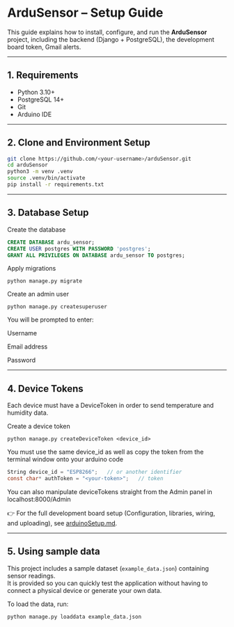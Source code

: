 # ArduSensor – Setup Guide

This guide explains how to install, configure, and run the **ArduSensor** project, including the backend (Django + PostgreSQL), the development board token, Gmail alerts.

---

## 1. Requirements

- Python 3.10+
- PostgreSQL 14+
- Git
- Arduino IDE 

---

## 2. Clone and Environment Setup

```bash
git clone https://github.com/<your-username>/arduSensor.git
cd arduSensor
python3 -m venv .venv
source .venv/bin/activate
pip install -r requirements.txt
```

---

## 3. Database Setup
   
Create the database

```sql
CREATE DATABASE ardu_sensor;
CREATE USER postgres WITH PASSWORD 'postgres';
GRANT ALL PRIVILEGES ON DATABASE ardu_sensor TO postgres;

```
Apply migrations
```
python manage.py migrate
```
Create an admin user
```
python manage.py createsuperuser
```

You will be prompted to enter:

Username

Email address

Password

---

## 4. Device Tokens

Each device must have a DeviceToken in order to send temperature and humidity data.

Create a device token

```
python manage.py createDeviceToken <device_id>
```

You must use the same device_id as well as copy the token from the terminal window onto your arduino code 

```c#
String device_id = "ESP8266";   // or another identifier
const char* authToken = "<your-token>";   // token
```

You can also manipulate deviceTokens straight from the Admin panel in localhost:8000/Admin

👉 For the full development board setup (Configuration, libraries, wiring, and uploading), see [arduinoSetup.md](arduinoSetup.md).

---

## 5. Using sample data

This project includes a sample dataset (`example_data.json`) containing sensor readings.  
It is provided so you can quickly test the application without having to connect a physical device or generate your own data.

To load the data, run:

```bash
python manage.py loaddata example_data.json
```

